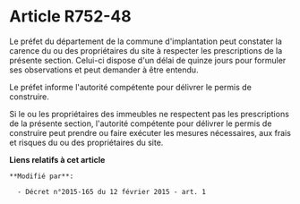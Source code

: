 # Article R752-48

Le préfet du département de la commune d'implantation peut constater la carence du ou des propriétaires du site à respecter
les prescriptions de la présente section. Celui-ci dispose d'un délai de quinze jours pour formuler ses observations et peut
demander à être entendu. 

Le préfet informe l'autorité compétente pour délivrer le permis de construire. 

Si le ou les propriétaires des immeubles ne respectent pas les prescriptions de la présente section, l'autorité compétente
pour délivrer le permis de construire peut prendre ou faire exécuter les mesures nécessaires, aux frais et risques du ou des
propriétaires du site.

**Liens relatifs à cet article**

	**Modifié par**:

	  - Décret n°2015-165 du 12 février 2015 - art. 1
